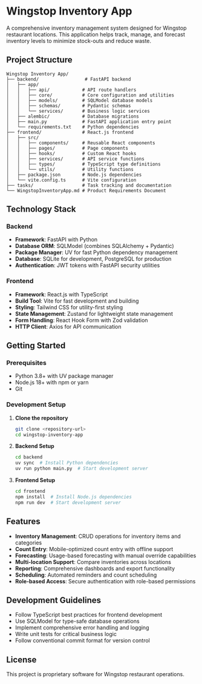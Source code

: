 # Wingstop Inventory App

A comprehensive inventory management system designed for Wingstop restaurant locations. This application helps track, manage, and forecast inventory levels to minimize stock-outs and reduce waste.

## Project Structure

```
Wingstop Inventory App/
├── backend/                 # FastAPI backend
│   ├── app/
│   │   ├── api/            # API route handlers
│   │   ├── core/           # Core configuration and utilities
│   │   ├── models/         # SQLModel database models
│   │   ├── schemas/        # Pydantic schemas
│   │   └── services/       # Business logic services
│   ├── alembic/            # Database migrations
│   ├── main.py             # FastAPI application entry point
│   └── requirements.txt    # Python dependencies
├── frontend/               # React.js frontend
│   ├── src/
│   │   ├── components/     # Reusable React components
│   │   ├── pages/          # Page components
│   │   ├── hooks/          # Custom React hooks
│   │   ├── services/       # API service functions
│   │   ├── types/          # TypeScript type definitions
│   │   └── utils/          # Utility functions
│   ├── package.json        # Node.js dependencies
│   └── vite.config.ts      # Vite configuration
├── tasks/                  # Task tracking and documentation
└── WingstopInventoryApp.md # Product Requirements Document
```

## Technology Stack

### Backend
- **Framework**: FastAPI with Python
- **Database ORM**: SQLModel (combines SQLAlchemy + Pydantic)
- **Package Manager**: UV for fast Python dependency management
- **Database**: SQLite for development, PostgreSQL for production
- **Authentication**: JWT tokens with FastAPI security utilities

### Frontend
- **Framework**: React.js with TypeScript
- **Build Tool**: Vite for fast development and building
- **Styling**: Tailwind CSS for utility-first styling
- **State Management**: Zustand for lightweight state management
- **Form Handling**: React Hook Form with Zod validation
- **HTTP Client**: Axios for API communication

## Getting Started

### Prerequisites
- Python 3.8+ with UV package manager
- Node.js 18+ with npm or yarn
- Git

### Development Setup

1. **Clone the repository**
   ```bash
   git clone <repository-url>
   cd wingstop-inventory-app
   ```

2. **Backend Setup**
   ```bash
   cd backend
   uv sync  # Install Python dependencies
   uv run python main.py  # Start development server
   ```

3. **Frontend Setup**
   ```bash
   cd frontend
   npm install  # Install Node.js dependencies
   npm run dev  # Start development server
   ```

## Features

- **Inventory Management**: CRUD operations for inventory items and categories
- **Count Entry**: Mobile-optimized count entry with offline support
- **Forecasting**: Usage-based forecasting with manual override capabilities
- **Multi-location Support**: Compare inventories across locations
- **Reporting**: Comprehensive dashboards and export functionality
- **Scheduling**: Automated reminders and count scheduling
- **Role-based Access**: Secure authentication with role-based permissions

## Development Guidelines

- Follow TypeScript best practices for frontend development
- Use SQLModel for type-safe database operations
- Implement comprehensive error handling and logging
- Write unit tests for critical business logic
- Follow conventional commit format for version control

## License

This project is proprietary software for Wingstop restaurant operations.
